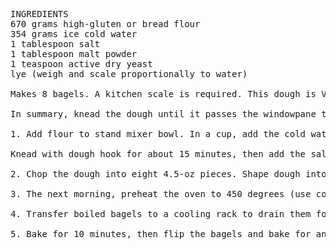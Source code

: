 <pre>
INGREDIENTS
670 grams high-gluten or bread flour
354 grams ice cold water
1 tablespoon salt
1 tablespoon malt powder
1 teaspoon active dry yeast
lye (weigh and scale proportionally to water)

Makes 8 bagels. A kitchen scale is required. This dough is VERY tough. If the stand mixer struggles, turn it off and let the dough relax for about 10 minutes, then try kneading again. 

In summary, knead the dough until it passes the windowpane test, shape the bagels and allow to retard overnight. Next morning, boil the bagels and bake them.

1. Add flour to stand mixer bowl. In a cup, add the cold water, malt powder and yeast and stir to combine. Start mixer on low speed and slowly add the water mixture to the flour.  
 
Knead with dough hook for about 15 minutes, then add the salt and allow it to evenly distribute. Then do the windowpane test to check whether the gluten has formed: take a golfball-sized chunk of dough and stretch it into a thin membrane. If you can see light shine through the membrane and the dough doesn't break when stretched, the dough has passed the windowpane test and is ready for the next step.

2. Chop the dough into eight 4.5-oz pieces. Shape dough into bagels and place on cookie sheet lined with parchment paper. Immediately cover with plastic wrap and transfer to refrigerator for overnight retardation. 

3. The next morning, preheat the oven to 450 degrees (use convection setting if you have it). Weigh a pot of water. WEARING PROTECTIVE GLASSES AND GLOVES, weigh the lye so that it accounts for 0.15% of the water - e.g. if you have 2200 grams of water, add 3 grams of lye into the water. ADD LYE TO POT OF WATER BEFORE BRINGING THE WATER TO A BOIL. Remove bagels from refrigerator and boil in water - 30 seconds on each side. 

4. Transfer boiled bagels to a cooling rack to drain them for a few minutes. Coat bagels with toppings of your choice. Transfer coated bagels to baking sheet lined with parchment paper. Transfer cookie sheet with bagels to hot oven.

5. Bake for 10 minutes, then flip the bagels and bake for another 5 minutes and check for brownness. Once the bagels have achieved a golden brown crust, you can remove them and let cool on cooling rack.

</pre>
